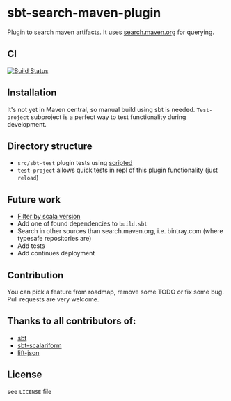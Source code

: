 # sbt-search-maven-plugin

Plugin to search maven artifacts. It uses [search.maven.org](http://search.maven.org/) for querying.

## CI

[![Build Status](https://travis-ci.org/blstream/sbt-search-maven-plugin.svg?branch=master)](https://travis-ci.org/blstream/sbt-search-maven-plugin)

## Installation
It's not yet in Maven central, so manual build using sbt is needed. `Test-project` subproject is a perfect way to test functionality during development.

## Directory structure

* `src/sbt-test` plugin tests using [scripted](https://github.com/sbt/sbt/tree/1.0.x/scripted)
* `test-project` allows quick tests in repl of this plugin functionality (just `reload`)

## Future work

* [Filter by scala version](https://github.com/blstream/sbt-search-maven-plugin/issues/1)
* Add one of found dependencies to `build.sbt`
* Search in other sources than search.maven.org, i.e. bintray.com (where typesafe repositories are)
* Add tests
* Add continues deployment

## Contribution
You can pick a feature from roadmap, remove some TODO or fix some bug. Pull requests are very welcome.

## Thanks to all contributors of:

* [sbt](https://github.com/sbt/sbt)
* [sbt-scalariform](https://github.com/sbt/sbt-scalariform)
* [lift-json](https://github.com/lift/lift/tree/master/framework/lift-base/lift-json/)

## License
see `LICENSE` file
